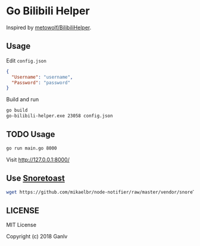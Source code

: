 # Go Bilibili Helper

Inspired by [metowolf/BilibiliHelper](https://github.com/metowolf/BilibiliHelper).

## Usage

Edit `config.json`

```json
{
  "Username": "username",
  "Password": "password"
}
```

Build and run

```bash
go build
go-bilibili-helper.exe 23058 config.json
```

## TODO Usage

```bash
go run main.go 8000
```

Visit <http://127.0.0.1:8000/>

## Use [Snoretoast](https://github.com/KDE/snoretoast)

```bash
wget https://github.com/mikaelbr/node-notifier/raw/master/vendor/snoreToast/SnoreToast.exe
```

## LICENSE

MIT License

Copyright (c) 2018 Ganlv
